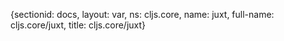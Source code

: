 {sectionid: docs, layout: var, ns: cljs.core, name: juxt, full-name: cljs.core/juxt,
  title: cljs.core/juxt}
